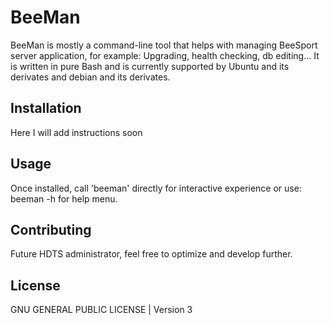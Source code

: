 # BeeMan

BeeMan is mostly a command-line tool that helps with managing 
BeeSport server application, for example: Upgrading, health checking, db editing...
It is written in pure Bash and is currently supported by Ubuntu and its derivates and debian and its derivates.

## Installation

Here I will add instructions soon

## Usage

Once installed, call 'beeman' directly for interactive experience or use: beeman -h for help menu.

## Contributing

Future HDTS administrator, feel free to optimize and develop further.

## License

GNU GENERAL PUBLIC LICENSE | Version 3
